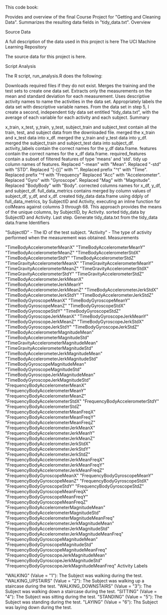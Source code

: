 This code book:

Provides and overview of the final Course Project for "Getting and Cleaning Data".
Summarizes the resulting data fields in "tidy_data.txt".
Overview

Source Data

A full description of the data used in this project is here The UCI Machine Learning Repository

The source data for this project is here.

Script Analysis

The R script, run_analysis.R does the following:

Downloads required files if they do not exist.
Merges the training and the test sets to create one data set.
Extracts only the measurements on the mean and standard deviation for each measurement.
Uses descriptive activity names to name the activities in the data set.
Appropriately labels the data set with descriptive variable names.
From the data set in step 5, I create a second, independent tidy data set entitled "tidy_data.txt", with the average of each variable for each activity and each subject.
Summary

x_train, x_test, y_train, y_test, subject_train and subject_test contain all the train, test, and subject data from the downloaded file.
merged the x_train and x_test data into x_df.
merged the y_train and y_test data into y_df.
merged the subject_train and subject_test data into subject_df.
activity_labels contain the correct names for the y_df data.frame.
features contain the correct names for the x_df data.frame.
required_features contain a subset of filtered features of type 'means' and 'std'.
tidy up column names of features.
Replaced "-mean" with "Mean".
Replaced "-std" with "STD".
Replaced "[-()]" with "".
Replaced prefix "^t" with "Time".
Replaced prefix "^f with "Frequency"
Replaced "Acc" with "Accelerometer".
Replaced "Gyro" with "Gyroscope".
Replaced "Mag" with "Magnitude".
Replaced "BodyBody" with "Body".
corrected columns names for x_df, y_df, and subject_df.
full_data_metrics contains merged by column values of subject_df, y_df, and x_df.
created tidy_data data.frame using ddply of full_data_metrics, by SubjectID and Activity, executing an inline function for colMeans against columns 3 through 68. This approach provides the means of the unique columns, by SubjectID, by Activity.
sorted tidy_data by SubjectID and Activity.
Last step. Generate tidy_data.txt from the tidy_data data.frame
Identifiers

"SubjectID" - The ID of the test subject.
"Activity" - The type of activity performed when the measurement was obtained.
Measurements

"TimeBodyAccelerometerMeanX"
"TimeBodyAccelerometerMeanY"
"TimeBodyAccelerometerMeanZ"
"TimeBodyAccelerometerStdX"
"TimeBodyAccelerometerStdY"
"TimeBodyAccelerometerStdZ"
"TimeGravityAccelerometerMeanX"
"TimeGravityAccelerometerMeanY"
"TimeGravityAccelerometerMeanZ"
"TimeGravityAccelerometerStdX"
"TimeGravityAccelerometerStdY"
"TimeGravityAccelerometerStdZ"
"TimeBodyAccelerometerJerkMeanX"
"TimeBodyAccelerometerJerkMeanY"
"TimeBodyAccelerometerJerkMeanZ"
"TimeBodyAccelerometerJerkStdX"
"TimeBodyAccelerometerJerkStdY"
"TimeBodyAccelerometerJerkStdZ"
"TimeBodyGyroscopeMeanX"
"TimeBodyGyroscopeMeanY"
"TimeBodyGyroscopeMeanZ"
"TimeBodyGyroscopeStdX"
"TimeBodyGyroscopeStdY"
"TimeBodyGyroscopeStdZ"
"TimeBodyGyroscopeJerkMeanX"
"TimeBodyGyroscopeJerkMeanY"
"TimeBodyGyroscopeJerkMeanZ"
"TimeBodyGyroscopeJerkStdX"
"TimeBodyGyroscopeJerkStdY"
"TimeBodyGyroscopeJerkStdZ"
"TimeBodyAccelerometerMagnitudeMean"
"TimeBodyAccelerometerMagnitudeStd"
"TimeGravityAccelerometerMagnitudeMean"
"TimeGravityAccelerometerMagnitudeStd"
"TimeBodyAccelerometerJerkMagnitudeMean"
"TimeBodyAccelerometerJerkMagnitudeStd"
"TimeBodyGyroscopeMagnitudeMean"
"TimeBodyGyroscopeMagnitudeStd"
"TimeBodyGyroscopeJerkMagnitudeMean"
"TimeBodyGyroscopeJerkMagnitudeStd"
"FrequencyBodyAccelerometerMeanX"
"FrequencyBodyAccelerometerMeanY"
"FrequencyBodyAccelerometerMeanZ"
"FrequencyBodyAccelerometerStdX"
"FrequencyBodyAccelerometerStdY"
"FrequencyBodyAccelerometerStdZ"
"FrequencyBodyAccelerometerMeanFreqX"
"FrequencyBodyAccelerometerMeanFreqY"
"FrequencyBodyAccelerometerMeanFreqZ"
"FrequencyBodyAccelerometerJerkMeanX"
"FrequencyBodyAccelerometerJerkMeanY"
"FrequencyBodyAccelerometerJerkMeanZ"
"FrequencyBodyAccelerometerJerkStdX"
"FrequencyBodyAccelerometerJerkStdY"
"FrequencyBodyAccelerometerJerkStdZ"
"FrequencyBodyAccelerometerJerkMeanFreqX"
"FrequencyBodyAccelerometerJerkMeanFreqY"
"FrequencyBodyAccelerometerJerkMeanFreqZ"
"FrequencyBodyGyroscopeMeanX"
"FrequencyBodyGyroscopeMeanY"
"FrequencyBodyGyroscopeMeanZ"
"FrequencyBodyGyroscopeStdX"
"FrequencyBodyGyroscopeStdY"
"FrequencyBodyGyroscopeStdZ"
"FrequencyBodyGyroscopeMeanFreqX"
"FrequencyBodyGyroscopeMeanFreqY"
"FrequencyBodyGyroscopeMeanFreqZ"
"FrequencyBodyAccelerometerMagnitudeMean"
"FrequencyBodyAccelerometerMagnitudeStd"
"FrequencyBodyAccelerometerMagnitudeMeanFreq"
"FrequencyBodyAccelerometerJerkMagnitudeMean"
"FrequencyBodyAccelerometerJerkMagnitudeStd"
"FrequencyBodyAccelerometerJerkMagnitudeMeanFreq"
"FrequencyBodyGyroscopeMagnitudeMean"
"FrequencyBodyGyroscopeMagnitudeStd"
"FrequencyBodyGyroscopeMagnitudeMeanFreq"
"FrequencyBodyGyroscopeJerkMagnitudeMean"
"FrequencyBodyGyroscopeJerkMagnitudeStd"
"FrequencyBodyGyroscopeJerkMagnitudeMeanFreq"
Activity Labels

"WALKING" (Value = "1"): The Subject was walking during the test.
"WALKING_UPSTAIRS" (Value = "2"): The Subject was walking up a staircase during the test.
"WALKING_DOWNSTAIRS" (Value = "3"): The Subject was walking down a staircase during the test.
"SITTING" (Value = "4"): The Subject was sitting during the test.
"STANDING" (Value = "5"): The Subject was standing during the test.
"LAYING" (Value = "6"): Ths Subject was laying down during the test.
